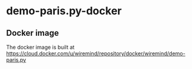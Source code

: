 # demo-paris.py-docker

## Docker image

The docker image is built at https://cloud.docker.com/u/wiremind/repository/docker/wiremind/demo-paris.py
